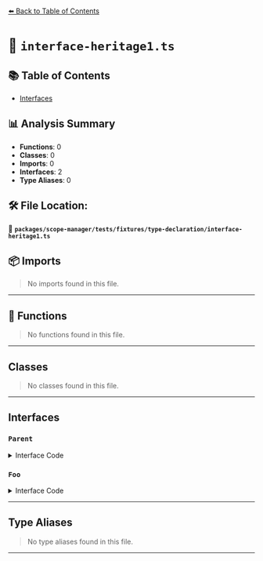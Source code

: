 [⬅️ Back to Table of Contents](../../../../../index.md)

# 📄 `interface-heritage1.ts`

## 📚 Table of Contents

- [Interfaces](#interfaces)

## 📊 Analysis Summary

- **Functions**: 0
- **Classes**: 0
- **Imports**: 0
- **Interfaces**: 2
- **Type Aliases**: 0

## 🛠️ File Location:
📂 **`packages/scope-manager/tests/fixtures/type-declaration/interface-heritage1.ts`**

## 📦 Imports

> No imports found in this file.


---

## 🔧 Functions

> No functions found in this file.


---

## Classes

> No classes found in this file.


---

## Interfaces

### `Parent`

<details><summary>Interface Code</summary>

```ts
interface Parent {}
```
</details>

### `Foo`

<details><summary>Interface Code</summary>

```ts
interface Foo extends Parent {}
```
</details>


---

## Type Aliases

> No type aliases found in this file.


---